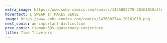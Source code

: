 ```yaml
---
extra_image: https://www.smbc-comics.com/comics/1476802779-20161018after.png
hovertext: I SWEAR IT MAKES SENSE
image: https://www.smbc-comics.com/comics/1476802744-20161018.png
next_comic: an-important-distinction
prev_comic: riemann39s-quaternary-conjecture
title: Time Travelers
---
```


